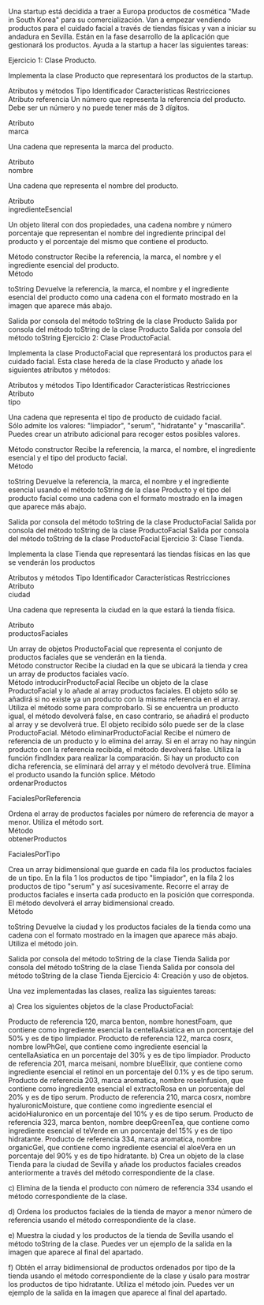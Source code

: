 Una startup está decidida a traer a Europa productos de cosmética "Made in South Korea" para su comercialización. Van a empezar vendiendo productos para el cuidado facial a través de tiendas físicas y van a iniciar su andadura en Sevilla. Están en la fase desarrollo de la aplicación que gestionará los productos. Ayuda a la startup a hacer las siguientes tareas:

Ejercicio 1: Clase Producto.

Implementa la clase Producto que representará los productos de la startup.

Atributos y métodos
Tipo	Identificador	Características	Restricciones
Atributo	referencia	Un número que representa la referencia del producto.	
Debe ser un número y no puede tener más de 3 dígitos.

Atributo	
 marca

Una cadena que representa la marca del producto.	
 

Atributo	
nombre

Una cadena que representa el nombre del producto.	
 

Atributo	
ingredienteEsencial

Un objeto literal con dos propiedades, una cadena nombre y número porcentaje que representan el nombre del ingrediente principal del producto y el porcentaje del mismo que contiene el producto.	
 

Método	constructor	Recibe la referencia, la marca, el nombre y el ingrediente esencial del producto.	
Método

toString	Devuelve la referencia, la marca, el nombre y el ingrediente esencial del producto como una cadena con el formato mostrado en la imagen que aparece más abajo.
 

Salida por consola del método toString de la clase Producto
Salida por consola del método toString de la clase Producto
Salida por consola del método toString
Ejercicio 2: Clase ProductoFacial.

Implementa la clase ProductoFacial que representará los productos para el cuidado facial. Esta clase hereda de la clase Producto y añade los siguientes atributos y métodos:

Atributos y métodos
Tipo	Identificador	Características	Restricciones
Atributo	
tipo

Una cadena que representa el tipo de producto de cuidado facial.	
Sólo admite los valores: "limpiador", "serum", "hidratante" y "mascarilla". Puedes crear un atributo adicional para recoger estos posibles valores.

Método	constructor	Recibe la referencia, la marca, el nombre, el ingrediente esencial y el tipo del producto facial.	
Método

toString	Devuelve la referencia, la marca, el nombre y el ingrediente esencial usando el método toString de la clase Producto y el tipo del producto facial como una cadena con el formato mostrado en la imagen que aparece más abajo.	

Salida por consola del método toString de la clase ProductoFacial
Salida por consola del método toString de la clase ProductoFacial
Salida por consola del método toString de la clase ProductoFacial
Ejercicio 3: Clase Tienda.

Implementa la clase Tienda que representará las tiendas físicas en las que se venderán los productos

Atributos y métodos
Tipo	Identificador	Características	Restricciones
Atributo	
ciudad

Una cadena que representa la ciudad en la que estará la tienda física.	
 

Atributo	
productosFaciales

Un array de objetos ProductoFacial que representa el conjunto de productos faciales que se venderán en la tienda.	
Método	constructor	Recibe la ciudad en la que se ubicará la tienda y crea un array de productos faciales vacío.	
Método	introducirProductoFacial	Recibe un objeto de la clase ProductoFacial y lo añade al array productos faciales. El objeto sólo se añadirá si no existe ya un producto con la misma referencia en el array. Utiliza el método some para comprobarlo. Si se encuentra un producto igual, el método devolverá false, en caso contrario, se añadirá el producto al array y se devolverá true.	El objeto recibido sólo puede ser de la clase ProductoFacial.
Método	eliminarProductoFacial	Recibe el número de referencia de un producto y lo elimina del array. Si en el array no hay ningún producto con la referencia recibida, el método devolverá false. Utiliza la función findIndex para realizar la comparación. Si hay un producto con dicha referencia, se eliminará del array y el método devolverá true. Elimina el producto usando la función splice.	
Método	
ordenarProductos

FacialesPorReferencia

Ordena el array de productos faciales por número de referencia de mayor a menor. Utiliza el método sort.	
Método	
obtenerProductos

FacialesPorTipo

Crea un array bidimensional que guarde en cada fila los productos faciales de un tipo. En la fila 1 los productos de tipo "limpiador", en la fila 2 los productos de tipo "serum" y así sucesivamente. Recorre el array de productos faciales e inserta cada producto en la posición que corresponda. El método devolverá el array bidimensional creado.	
Método

toString	Devuelve la ciudad y los productos faciales de la tienda como una cadena con el formato mostrado en la imagen que aparece más abajo. Utiliza el método join.	

Salida por consola del método toString de la clase Tienda
Salida por consola del método toString de la clase Tienda
Salida por consola del método toString de la clase Tienda
Ejercicio 4: Creación y uso de objetos.

Una vez implementadas las clases, realiza las siguientes tareas:

a) Crea los siguientes objetos de la clase ProductoFacial:

Producto de referencia 120, marca benton, nombre honestFoam, que contiene como ingrediente esencial la centellaAsiatica en un porcentaje del 50% y es de tipo limpiador.
Producto de referencia 122, marca cosrx, nombre lowPhGel, que contiene como ingrediente esencial la centellaAsiatica en un porcentaje del 30% y es de tipo limpiador.
Producto de referencia 201, marca meisani, nombre blueElixir, que contiene como ingrediente esencial el retinol en un porcentaje del 0.1% y es de tipo serum.
Producto de referencia 203, marca aromatica, nombre roseInfusion, que contiene como ingrediente esencial el extractoRosa en un porcentaje del 20% y es de tipo serum.
Producto de referencia 210, marca cosrx, nombre hyaluronicMoisture, que contiene como ingrediente esencial el acidoHialuronico en un porcentaje del 10% y es de tipo serum.
Producto de referencia 323, marca benton, nombre deepGreenTea, que contiene como ingrediente esencial el teVerde en un porcentaje del 15% y es de tipo hidratante.
Producto de referencia 334, marca aromatica, nombre organicGel, que contiene como ingrediente esencial el aloeVera en un porcentaje del 90% y es de tipo hidratante.
b) Crea un objeto de la clase Tienda para la ciudad de Sevilla y añade los productos faciales creados anteriormente a través del método correspondiente de la clase.

c) Elimina de la tienda el producto con número de referencia 334 usando el método correspondiente de la clase.

d) Ordena los productos faciales de la tienda de mayor a menor número de referencia usando el método correspondiente de la clase.

e) Muestra la ciudad y los productos de la tienda de Sevilla usando el método toString de la clase. Puedes ver un ejemplo de la salida en la imagen que aparece al final del apartado.

f) Obtén el array bidimensional de productos ordenados por tipo de la tienda usando el método correspondiente de la clase y úsalo para mostrar los productos de tipo hidratante. Utiliza el método join. Puedes ver un ejemplo de la salida en la imagen que aparece al final del apartado.

